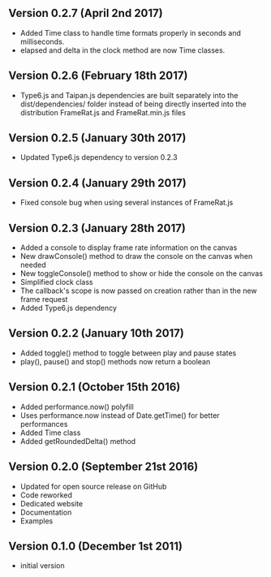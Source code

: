 Version 0.2.7 (April 2nd 2017)
------------------------------
 * Added Time class to handle time formats properly in seconds and milliseconds.
 * elapsed and delta in the clock method are now Time classes.

Version 0.2.6 (February 18th 2017)
------------------------------
 * Type6.js and Taipan.js dependencies are built separately into the dist/dependencies/ folder instead of being directly inserted into the distribution FrameRat.js and FrameRat.min.js files

Version 0.2.5 (January 30th 2017)
------------------------------
 * Updated Type6.js dependency to version 0.2.3 

Version 0.2.4 (January 29th 2017)
------------------------------
 * Fixed console bug when using several instances of FrameRat.js

Version 0.2.3 (January 28th 2017)
------------------------------
 * Added a console to display frame rate information on the canvas
 * New drawConsole() method to draw the console on the canvas when needed 
 * New toggleConsole() method to show or hide the console on the canvas
 * Simplified clock class
 * The callback's scope is now passed on creation rather than in the new frame request
 * Added Type6.js dependency

Version 0.2.2 (January 10th 2017)
------------------------------
 * Added toggle() method to toggle between play and pause states
 * play(), pause() and stop() methods now return a boolean

Version 0.2.1 (October 15th 2016)
------------------------------
 * Added performance.now() polyfill
 * Uses performance.now instead of Date.getTime() for better performances
 * Added Time class
 * Added getRoundedDelta() method

Version 0.2.0 (September 21st 2016)
------------------------------
 * Updated for open source release on GitHub
 * Code reworked
 * Dedicated website
 * Documentation
 * Examples

Version 0.1.0 (December 1st 2011)
-----------------------------
 * initial version
